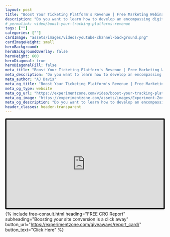 ```yaml
---
layout: post
title: "Boost Your Ticketing Platform's Revenue | Free Marketing Webinar | Featuring Trustworthy Digital"
description: "Do you want to learn how to develop an encompassing digital marketing strategy for your ticketing business?"
# permalink: video/boost-your-tracking-platforms-revenue
tags: [""]
categories: [""]
cardImage: "assets/images/videos/youtube-channel-background.png"
cardImageHeight: small
heroBackground:
heroBackgroundOverlay: false
heroHeight: 600
heroDiagonal: true
heroDiagonalFill: false
meta_title: "Boost Your Ticketing Platform's Revenue | Free Marketing Webinar | Featuring Trustworthy Digital"
meta_description: "Do you want to learn how to develop an encompassing digital marketing strategy for your ticketing business?"
meta_author: "AJ Davis"
meta_og_title: "Boost Your Ticketing Platform's Revenue | Free Marketing Webinar | Featuring Trustworthy Digital"
meta_og_type: website
meta_og_url: "https://experimentzone.com/video/boost-your-tracking-platforms-revenue"
meta_og_image: "https://experimentzone.com/assets/images/Experiment-Zone-logo-color.png"
meta_og_description: "Do you want to learn how to develop an encompassing digital marketing strategy for your ticketing business?"
header_classes: header-transparent
---
```


<style>
    .video {
        border: 4px solid black;
        border-radius: 3px;
    }
    .work-summary {
        border: 0px solid black;
    }
    .iframe-container{
        position: relative;
        width: 100%;
        padding-bottom: 56.25%; 
        height: 0;
    }
    .iframe-container iframe{
        position: absolute;
        top:0;
        left: 0;
        width: 100%;
        height: 100%;
    }
</style>

<div class="mt-0 mt-md-n14 work work-summary justify-content-center iframe-container">
    <iframe class="video" src="https://www.youtube.com/embed/eadkcGnBgjw" title="YouTube video player" frameborder="0" allow="accelerometer; autoplay; clipboard-write; encrypted-media; gyroscope; picture-in-picture" allowfullscreen></iframe>
</div>

{% include free-consult.html heading="FREE CRO Report"
subheading="Boosting your site conversion is a click away"
button_url="https://experimentzone.com/giveaways/report_card/"
button_text="Click Here" %}
